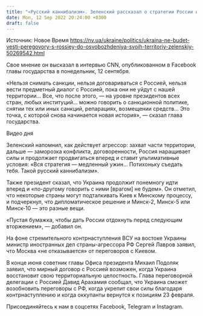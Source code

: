 ```yaml
---
title: "«Русский каннибализм». Зеленский рассказал о стратегии России и назвал условие для диалога"
date: Mon, 12 Sep 2022 20:24:00 +0300
draft: false
---
```

Источник: Новое Время https://nv.ua/ukraine/politics/ukraina-ne-budet-vesti-peregovory-s-rossiey-do-osvobozhdeniya-svoih-territoriy-zelenskiy-50269542.html


 Свое мнение он высказал в интервью CNN, опубликованном в Facebook главы государства в понедельник, 12 сентября.

«Нельзя снимать санкции, нельзя договариваться с Россией, нельзя вести предметный диалог с Россией, пока они не уйдут с нашей территории… Все, что после этого, — на уровне президентов всех стран, любых институций… можно говорить о санкционной политике, снятии тех или иных санкций, репарациях, возмещении средств… Это точка, с которой снова начинается новая история», — сказал глава государства.

 Видео дня   

Зеленский напомнил, как действует агрессор: захват части территории, дальше — заморозка конфликта, договоренности, Россия наращивает силы и продолжает продвигаться вперед и ставит ультимативные условия: «Вся стратегия — медленный ужин… Потихоньку съедать тебя. Такой русский каннибализм».

Также президент сказал, что Украина продолжит понемногу идти вперед и «по-другому говорить с ними [врагом] не будем». Он отметил, что некоторые страны могут подталкивать Киев к Минскому процессу, и подчеркнул, что дипломатическое решение и Минск-2, Минск-5 или Минск-10 — это разные вещи.

«Пустая бумажка, чтобы дать России отдохнуть перед следующим вторжением», — добавил он.

На фоне стремительного контрнаступления ВСУ на востоке Украины министр иностранных дел страны-агрессора РФ Сергей Лавров заявил, что Москва «не отказывается» от переговоров с Киевом.

В конце июня советник главы Офиса президента Михаил Подоляк заявил, что мирный договор с Россией возможен, когда Украина восстановит свою территориальную целостность. Глава переговорной делегации с Россией Давид Арахамия сообщал, что Украина сможет возобновить переговоры с РФ, когда укрепит свои силы благодаря контрнаступлению и когда оккупанты вернутся к позициям 23 февраля.

Присоединяйтесь к нам в соцсетях Facebook, Telegram и Instagram.
